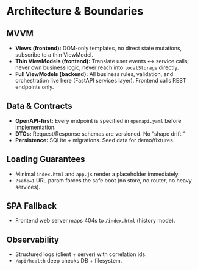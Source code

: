 # Architecture & Boundaries

## MVVM
- **Views (frontend):** DOM-only templates, no direct state mutations, subscribe to a thin ViewModel.
- **Thin ViewModels (frontend):** Translate user events ↔ service calls; never own business logic; never reach into `localStorage` directly.
- **Full ViewModels (backend):** All business rules, validation, and orchestration live here (FastAPI services layer). Frontend calls REST endpoints only.

## Data & Contracts
- **OpenAPI-first:** Every endpoint is specified in `openapi.yaml` before implementation.
- **DTOs:** Request/Response schemas are versioned. No “shape drift.”
- **Persistence:** SQLite + migrations. Seed data for demo/fixtures.

## Loading Guarantees
- Minimal `index.html` and `app.js` render a placeholder immediately.
- `?safe=1` URL param forces the safe boot (no store, no router, no heavy services).

## SPA Fallback
- Frontend web server maps 404s to `/index.html` (history mode).

## Observability
- Structured logs (client + server) with correlation ids.
- `/api/health` deep checks DB + filesystem.
